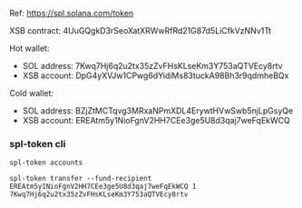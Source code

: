 Ref: https://spl.solana.com/token

XSB contract: 4UuGQgkD3rSeoXatXRWwRfRd21G87d5LiCfkVzNNv1Tt

Hot wallet:
- SOL address: 7Kwq7Hj6q2u2tx35zZvFHsKLseKm3Y753aQTVEcy8rtv
- XSB account: DpG4yXVJw1CPwg6dYidiMs83tuckA98Bh3r9qdmheBQx

Cold wallet:
- SOL address: BZjZtMCTqvg3MRxaNPmXDL4ErywtHVwSwb5njLpGsyQe
- XSB account: EREAtm5y1NioFgnV2HH7CEe3ge5U8d3qaj7weFqEkWCQ

### spl-token cli

```shell
spl-token accounts
```

```shell
spl-token transfer --fund-recipient EREAtm5y1NioFgnV2HH7CEe3ge5U8d3qaj7weFqEkWCQ 1 7Kwq7Hj6q2u2tx35zZvFHsKLseKm3Y753aQTVEcy8rtv
```
